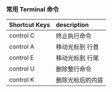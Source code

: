 ### 常用 Terminal 命令

| Shortcut Keys | description |
| :--------- | :---------- |
| control C |  终止执行命令  |
| control A | 移动光标到 行首 |
| control E| 移动光标到 行尾|
| control U | 删除整行命令|
| control K | 删除光标后的内容 |
